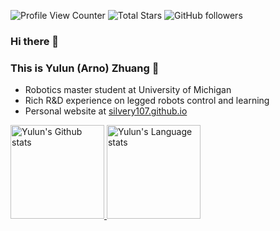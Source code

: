 ![Profile View Counter](https://komarev.com/ghpvc/?username=silvery107)
![Total Stars](https://img.shields.io/github/stars/silvery107?style=social)
![GitHub followers](https://img.shields.io/github/followers/silvery107?style=social)

### Hi there 👋

### This is Yulun (Arno) Zhuang  🦾

- Robotics master student at University of Michigan
- Rich R&D experience on legged robots control and learning
- Personal website at [silvery107.github.io](https://silvery107.github.io/)

<!-- [![Yulun's GitHub stats](https://github-readme-stats.vercel.app/api?username=silvery107&count_private=true&show_icons=true&hide=issues,contribs&)](https://github.com/anuraghazra/github-readme-stats) -->
<!-- [![Top Langs](https://github-readme-stats.vercel.app/api/top-langs/?username=silvery107&layout=compact&langs_count=4&exclude_repo=segway-locomotion-stm32,gatech-computer-vision,ME336-Yellow-Team-Project,silvery-botlab-f22)](https://github.com/anuraghazra/github-readme-stats) -->


<div align="left"> 
<a href="https://github.com/anuraghazra/github-readme-stats">
<img height=150 src="https://github-readme-stats.vercel.app/api?username=silvery107&count_private=true&show_icons=true&hide=issues,contribs&line_height=28&hide_border=false&card_width=347&include_all_commits=true&role=owner,collaborator&&theme=default&hide_rank=true" alt="Yulun's Github stats" />
</a>
<a href="https://github.com/anuraghazra/github-readme-stats">
<img height=150 src="https://github-readme-stats.vercel.app/api/top-langs/?username=silvery107&layout=compact&langs_count=4&exclude_repo=segway-locomotion-stm32,gatech-computer-vision,ME336-Yellow-Team-Project,silvery-botlab-f22&hide_border=false&role=owner,collaborator&theme=default" alt="Yulun's Language stats" />
</a>
</div>
